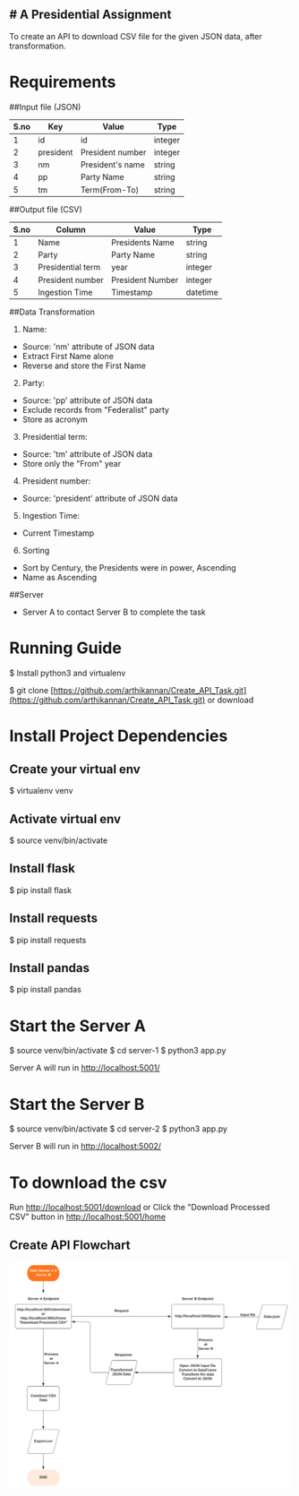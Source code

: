 ﻿﻿﻿# ﻿﻿﻿﻿﻿﻿﻿﻿﻿﻿A Presidential Assignment
--------------------------------------------------------
To create an API to download CSV file for the given JSON data, after transformation.

# Requirements

##Input file (JSON)

|S.no| Key | Value | Type |
|----|-----|-----|----|
| 1 |  id | id | integer |
| 2 | president | President number | integer |
| 3 | nm | President's name| string |
| 4 | pp | Party Name | string |
| 5 | tm | Term(From-To) | string |

##Output file (CSV)

|S.no| Column | Value | Type |
|----|-----|-----|----|
| 1 |  Name | Presidents Name | string |
| 2 | Party | Party Name | string |
| 3 | Presidential term | year | integer |
| 4 | President number | President Number | integer |
| 5 | Ingestion Time | Timestamp | datetime |

##Data Transformation

1.  Name:
 - Source: 'nm' attribute of JSON data
 - Extract First Name alone
 - Reverse and store the First Name
2. Party:
 - Source: 'pp' attribute of JSON data
 - Exclude records from "Federalist" party
 - Store as acronym
3. Presidential term:
 - Source: 'tm' attribute of JSON data
 - Store only the "From" year
4. President number:
 - Source: 'president' attribute of JSON data
5. Ingestion Time:
 - Current Timestamp
6. Sorting
 - Sort by Century, the Presidents were in power, Ascending
 - Name as Ascending

##Server

- Server A to contact Server B to complete the task 
  

# Running Guide

$ Install python3 and virtualenv

$ git clone [https://github.com/arthikannan/Create_API_Task.git](https://github.com/arthikannan/Create_API_Task.git) or download

# Install Project Dependencies

## Create your virtual env
$ virtualenv venv

## Activate virtual env
$ source venv/bin/activate

## Install flask
$ pip install flask

## Install requests
$ pip install requests

## Install pandas
$ pip install pandas

# Start the Server A
$ source venv/bin/activate
$ cd server-1
$ python3 app.py

Server A will run in
[http://localhost:5001/](http://localhost:5001/)

# Start the Server B
$ source venv/bin/activate
$ cd server-2
$ python3 app.py

Server B will run in 
[http://localhost:5002/](http://localhost:5002/)

# To download the csv

Run [http://localhost:5001/download](http://localhost:5001/download)
or
Click the "Download Processed CSV" button in [http://localhost:5001/home](http://localhost:5001/home)
 
## Create API Flowchart

![](Create_API_Flowchart.png)








